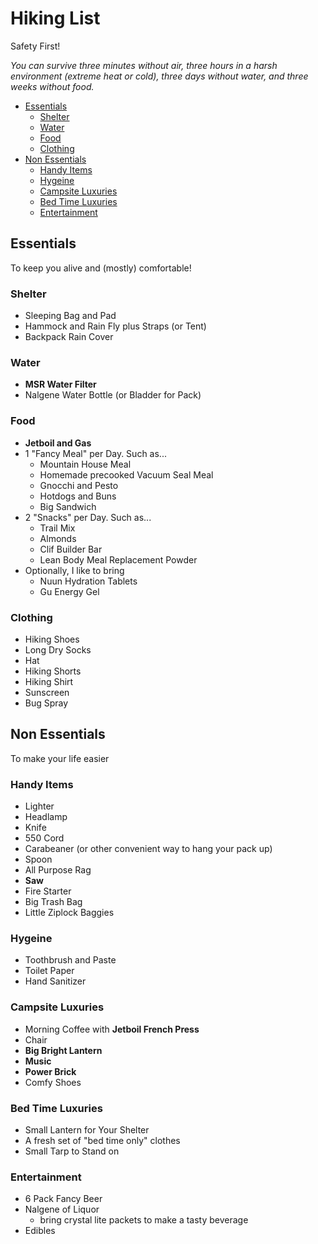 # Hiking List

Safety First!

_You can survive three minutes without air, three hours in a harsh environment (extreme heat or cold), three days without water, and three weeks without food._

- [Essentials](#essentials)
  * [Shelter](#shelter)
  * [Water](#water)
  * [Food](#food)
  * [Clothing](#clothing)
- [Non Essentials](#non-essentials)
  * [Handy Items](#handy-items)
  * [Hygeine](#hygeine)
  * [Campsite Luxuries](#campsite-luxuries)
  * [Bed Time Luxuries](#bed-time-luxuries)
  * [Entertainment](#entertainment)

## Essentials

To keep you alive and (mostly) comfortable!

### Shelter
- Sleeping Bag and Pad
- Hammock and Rain Fly plus Straps (or Tent)
- Backpack Rain Cover

### Water
- **MSR Water Filter**
- Nalgene Water Bottle (or Bladder for Pack)

### Food
- **Jetboil and Gas**
- 1 "Fancy Meal" per Day. Such as...
  - Mountain House Meal
  - Homemade precooked Vacuum Seal Meal
  - Gnocchi and Pesto
  - Hotdogs and Buns
  - Big Sandwich
- 2 "Snacks" per Day. Such as...
  - Trail Mix
  - Almonds
  - Clif Builder Bar
  - Lean Body Meal Replacement Powder
- Optionally, I like to bring
  - Nuun Hydration Tablets
  - Gu Energy Gel

### Clothing
- Hiking Shoes
- Long Dry Socks
- Hat
- Hiking Shorts
- Hiking Shirt
- Sunscreen
- Bug Spray

## Non Essentials

To make your life easier

### Handy Items
- Lighter
- Headlamp
- Knife
- 550 Cord
- Carabeaner (or other convenient way to hang your pack up)
- Spoon
- All Purpose Rag
- **Saw**
- Fire Starter
- Big Trash Bag
- Little Ziplock Baggies

### Hygeine
- Toothbrush and Paste
- Toilet Paper
- Hand Sanitizer

### Campsite Luxuries
- Morning Coffee with **Jetboil French Press**
- Chair
- **Big Bright Lantern**
- **Music**
- **Power Brick**
- Comfy Shoes

### Bed Time Luxuries
- Small Lantern for Your Shelter
- A fresh set of "bed time only" clothes
- Small Tarp to Stand on

### Entertainment
- 6 Pack Fancy Beer
- Nalgene of Liquor
  - bring crystal lite packets to make a tasty beverage
- Edibles

